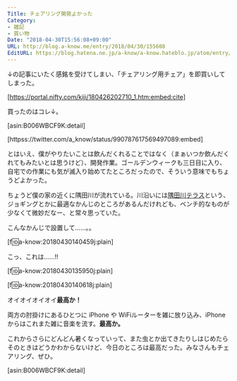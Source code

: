 ```yaml
---
Title: チェアリング開発よかった
Category:
- 雑記
- 買い物
Date: "2018-04-30T15:56:08+09:00"
URL: http://blog.a-know.me/entry/2018/04/30/155608
EditURL: https://blog.hatena.ne.jp/a-know/a-know.hateblo.jp/atom/entry/17391345971639932282
---
```


↓の記事にいたく感銘を受けてしまい、「チェアリング用チェア」を即買いしてしまった。



[https://portal.nifty.com/kiji/180426202710_1.htm:embed:cite]



買ったのはコレ↓。



[asin:B006WBCF9K:detail]




[httpss://twitter.com/a_know/status/990787617569497089:embed]




とはいえ、僕がやりたいことは飲んだくれることではなく（まぁいつか飲んだくれてもみたいとは思うけど）、開発作業。ゴールデンウィークも三日目に入り、自宅での作業にも気が滅入り始めてたところだったので、そういう意味でもちょうどよかった。


ちょうど僕の家の近くに隅田川が流れている。川沿いには[隅田川テラス](https://ja.wikipedia.org/wiki/%E9%9A%85%E7%94%B0%E5%B7%9D%E3%83%86%E3%83%A9%E3%82%B9)という、ジョギングとかに最適なかんじのところがあるんだけれども、ベンチ的なものが少なくて微妙だなー、と常々思っていた。



<!-- more -->




こんなかんじで設置して......。。


[f:id:a-know:20180430140459j:plain]


こっ、これは......!!


[f:id:a-know:20180430135950j:plain]


[f:id:a-know:20180430140618j:plain]


オイオイオイオイ<b>最高か！</b>


両方の肘掛けにあるひとつに iPhone や WiFiルーターを雑に放り込み、iPhone からはこれまた雑に音楽を流す。<b>最高か。</b>


これからさらにどんどん暑くなっていって、また虫とか出てきたりしはじめたらそのときはどうかわからないけど、今日のところは最高だった。みなさんもチェアリング、ぜひ。


[asin:B006WBCF9K:detail]
